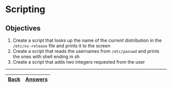 # Scripting

## Objectives

1. Create a script that looks up the name of the current distribution in the `/etc/os-release` file and prints it to the screen
2. Create a script that reads the usernames from `/etc/passwd` and prints the ones with shell ending in sh
3. Create a script that adds two integers requested from the user

-----------
[Back](/README.md)| [Answers](https://github.com/ricmmartins/fasthack-linux-answers/blob/main/challenges/lab-scripting.md) | 
:----- |:-----

